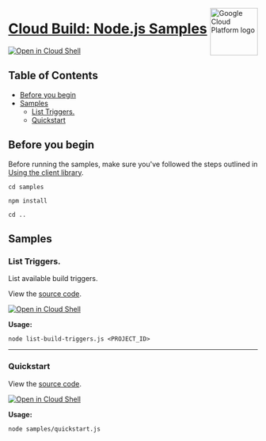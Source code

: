 [//]: # "This README.md file is auto-generated, all changes to this file will be lost."
[//]: # "To regenerate it, use `python -m synthtool`."
<img src="https://avatars2.githubusercontent.com/u/2810941?v=3&s=96" alt="Google Cloud Platform logo" title="Google Cloud Platform" align="right" height="96" width="96"/>

# [Cloud Build: Node.js Samples](https://github.com/googleapis/nodejs-cloudbuild)

[![Open in Cloud Shell][shell_img]][shell_link]



## Table of Contents

* [Before you begin](#before-you-begin)
* [Samples](#samples)
  * [List Triggers.](#list-triggers.)
  * [Quickstart](#quickstart)

## Before you begin

Before running the samples, make sure you've followed the steps outlined in
[Using the client library](https://github.com/googleapis/nodejs-cloudbuild#using-the-client-library).

`cd samples`

`npm install`

`cd ..`

## Samples



### List Triggers.

List available build triggers.

View the [source code](https://github.com/googleapis/nodejs-cloudbuild/blob/main/samples/listBuildTriggers.js).

[![Open in Cloud Shell][shell_img]](https://console.cloud.google.com/cloudshell/open?git_repo=https://github.com/googleapis/nodejs-cloudbuild&page=editor&open_in_editor=samples/listBuildTriggers.js,samples/README.md)

__Usage:__


`node list-build-triggers.js <PROJECT_ID>`


-----




### Quickstart

View the [source code](https://github.com/googleapis/nodejs-cloudbuild/blob/main/samples/quickstart.js).

[![Open in Cloud Shell][shell_img]](https://console.cloud.google.com/cloudshell/open?git_repo=https://github.com/googleapis/nodejs-cloudbuild&page=editor&open_in_editor=samples/quickstart.js,samples/README.md)

__Usage:__


`node samples/quickstart.js`






[shell_img]: https://gstatic.com/cloudssh/images/open-btn.png
[shell_link]: https://console.cloud.google.com/cloudshell/open?git_repo=https://github.com/googleapis/nodejs-cloudbuild&page=editor&open_in_editor=samples/README.md
[product-docs]: https://cloud.google.com/cloud-build/docs/
